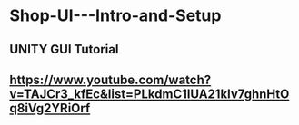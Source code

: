 # Shop-UI---Intro-and-Setup
UNITY GUI Tutorial
---
https://www.youtube.com/watch?v=TAJCr3_kfEc&list=PLkdmC1lUA21kIv7ghnHtOq8iVg2YRiOrf
---
